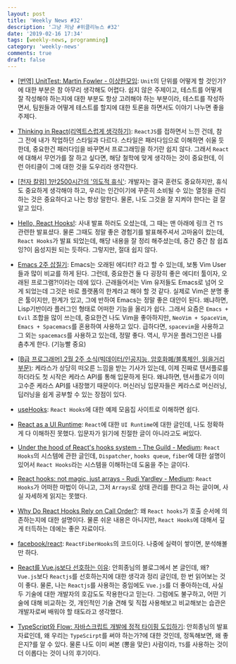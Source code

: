 ```yaml
---
layout: post
title: 'Weekly News #32'
description: '그냥 저냥 #위클리뉴스 #32'
date: '2019-02-16 17:34'
tags: [weekly-news, programming]
category: 'weekly-news'
comments: true
draft: false
---
```


- [[번역] UnitTest: Martin Fowler - 이상한모임](http://blog.weirdx.io/post/57004): `Unit`의 단위를 어떻게 할 것인가?에 대한 부분은 참 아무리 생각해도 어렵다. 쉽지 않은 주제이고, 테스트를 어떻게 잘 작성해야 하는지에 대한 부분도 항상 고려해야 하는 부분이라, 테스트를 작성하면서, 팀원들과 어떻게 테스트를 할지에 대한 토론을 하면서도 이야기 나누면 좋을 주제다.

- [Thinking in React(리엑트스럽게 생각하기)](https://velog.io/@odini/Thinking-in-React%EB%A6%AC%EC%97%91%ED%8A%B8%EC%8A%A4%EB%9F%BD%EA%B2%8C-%EC%83%9D%EA%B0%81%ED%95%98%EA%B8%B0): `ReactJS`를 접하면서 느낀 건데, 참 그 전에 내가 작업하던 스타일과 다르다. 스타일은 패러다임으로 이해하면 쉬울 듯 한데, 중요한건 패러다임을 바꾸면서 프로그래밍을 하기란 쉽지 않다. 그래서 `React`에 대해서 무언가를 잘 하고 싶다면, 해당 철학에 맞게 생각하는 것이 중요한데, 이런 아티클이 그에 대한 것을 도우리라 생각한다.

- [[천자 칼럼] 1만2500시간의 '의도적 휴식'](http://www.hankyung.com/news/amp/2018051381961): 개발자는 결국 훈련도 중요하지만, 휴식도 중요하게 생각해야 하고, 우리는 인간이기에 꾸준히 소비될 수 있는 열정을 관리 하는 것은 중요하다고 나는 항상 말한다. 물론, 나도 그것을 잘 지켜야 한다는 걸 잘 알고 있다.

- [Hello, React Hooks!](https://ahnheejong.name/articles/hello-react-hooks/): 사내 발표 하러도 오셨는데, 그 때는 맨 아래에 링크 건 `TS` 관련한 발표셨다. 물론 그때도 정말 좋은 경험기를 발표해주셔서 고마움이 컸는데, `React Hooks`가 발표 되었는데, 해당 내용을 잘 정리 해주셨는데, 중간 중간 참 쉽죠잉?이 음성지원 되는 듯하다. 그렇지만, 절대 쉽지 않다.

- [Emacs 2주 삽질기](https://drypot.wordpress.com/2019/02/14/emacs-2%EC%A3%BC-%EC%82%BD%EC%A7%88%EA%B8%B0/): Emacs는 오래된 에디터? 라고 할 수 있는데, 보통 Vim User들과 많이 비교를 하게 된다. 그런데, 중요한건 둘 다 굉장히 좋은 에디터 툴이자, 오래된 프로그램?!이라는 데에 있다. 근래들어서는 Vim 유저들도 Emacs로 넘어 오게 되었는데 그것은 바로 플랫폼의 한계라고 해야 할 것 같다. 실제로 Vim은 분명 좋은 툴이지만, 한계가 있고, 그에 반하여 Emacs는 정말 좋은 대안이 된다. 왜냐하면, Lisp기반이라 플러그인 형태로 어떠한 기능을 올리가 쉽다. 그래서 요즘은 `Emacs + Evil` 조합을 많이 쓰는데, 중요한건 나도 Vim을 좋아하지만, `NeoVim + SpaceVim`, `Emacs + Spacemacs`를 혼용하여 사용하고 있다. 급하다면, `spacevim`을 사용하고 그 외는 `spacemacs`를 사용하고 있는데, 정말 좋다. 역시, 무거운 플러그인은 나를 춤추게 한다. (기능빨 중요)

- [[B급 프로그래머] 2월 2주 소식(빅데이터/인공지능, 암호화폐/블록체인, 읽을거리 부문)](https://t.co/vHkK4ZwuoH): 케라스가 상당히 떠오른 느낌을 받는 기사가 있는데, 이제 진짜로 텐서플로를 하더라도 첫 시작은 케라스 API를 통해 입문하게 된다. 왜냐하면, 텐서플로가 이미 고수준 케라스 API를 내장했기 때문이다. 머신러닝 입문자들은 케라스로 머신러닝, 딥러닝을 쉽게 공부할 수 있는 장점이 있다.

- [useHooks](https://usehooks.com): `React Hooks`에 대한 예제 모음집 사이트로 이해하면 쉽다.

- [React as a UI Runtime](https://overreacted.io/react-as-a-ui-runtime/): `React`에 대한 `UI Runtime`에 대한 글인데, 나도 정확하게 다 이해하진 못했다. 입문자가 읽기에 친절한 글이 아니라고도 써있다.

- [Under the hood of React's hooks system - The Guild - Medium](https://medium.com/the-guild/under-the-hood-of-reacts-hooks-system-eb59638c9dba): `React Hooks`의 시스템에 관한 글인데, `Dispatcher`, `hooks queue`, `fiber`에 대한 설명이 있어서 `React Hooks`라는 시스템을 이해하는데 도움을 주는 글이다.

- [React hooks: not magic, just arrays - Rudi Yardley - Medium](https://medium.com/@ryardley/react-hooks-not-magic-just-arrays-cd4f1857236e): `React Hooks`가 어떠한 마법이 아니고, 그저 `Arrays`로 상태 관리를 한다고 하는 글이며, 사실 자세하게 읽지는 못했다.

- [Why Do React Hooks Rely on Call Order?](https://overreacted.io/why-do-hooks-rely-on-call-order/): 왜 `React hooks`가 호출 순서에 의존하는지에 대한 설명이다. 물론 쉬운 내용은 아니지만, `React Hooks`에 대해서 깊게 터득하는 데에는 좋은 자료이다.

- [facebook/react](https://github.com/facebook/react/blob/master/packages/react-reconciler/src/ReactFiberHooks.js): `ReactFiberHooks`의 코드이다. 나중에 실력이 쌓이면, 분석해볼만 하다.

- [React를 Vue.js보다 선호하는 이유](https://ahnheejong.name/articles/why-i-prefer-react-over-vuejs/): 안희종님의 블로그에서 본 글인데, 왜? `Vue.js`보다 `Reactjs`를 선호하는지에 대한 생각과 정리 글인데, 한 번 읽어보는 것이 좋다. 물론, 나는 `Reactjs`를 사용하는 중임에도 `Vue.js`를 더 좋아하는데, 사실 두 기술에 대한 개발자의 호감도도 작용한다고 믿는다. 그럼에도 불구하고, 어떤 기술에 대해 비교하는 것, 개인적인 기술 견해 및 직접 사용해보고 비교해보는 습관은 개발자로써 배워야 할 태도라고 생각했다.

- [TypeScript와 Flow: 자바스크립트 개발에 정적 타이핑 도입하기](https://www.slideshare.net/HeejongAhn/typescript-flow-81799404): 안희종님의 발표자료인데, 왜 우리는 `TypeScirpt`를 써야 하는가?에 대한 것인데, 정독해보면, 왜 좋은지?를 알 수 있다. 물론 나도 이미 써본 (뽕을 맞은) 사람이라, `TS`를 사용하는 것이 더 이롭다는 것이 나의 후기이다.
